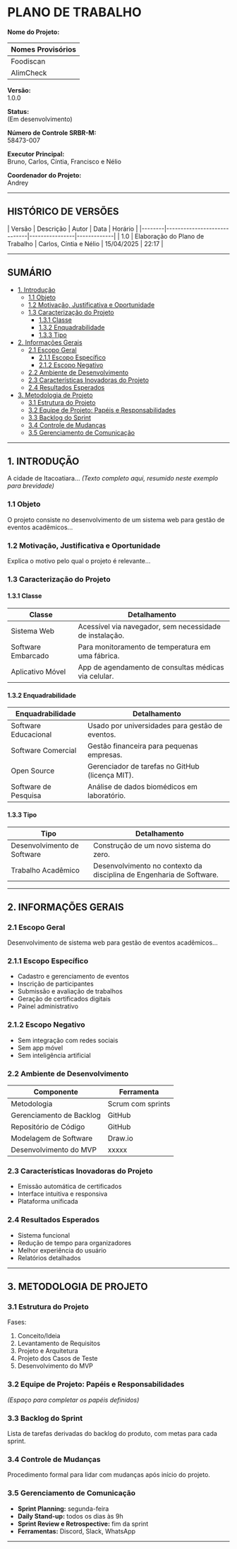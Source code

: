 # PLANO DE TRABALHO

**Nome do Projeto:**  

| Nomes Provisórios |
|----------------|
| Foodiscan |
| AlimCheck |

**Versão:**  
1.0.0

**Status:**  
(Em desenvolvimento)

**Número de Controle SRBR-M:**  
58473-007

**Executor Principal:**  
Bruno, Carlos, Cíntia, Francisco e Nélio

**Coordenador do Projeto:**  
Andrey

---

## HISTÓRICO DE VERSÕES

| Versão | Descrição                   | Autor          | Data        | Horário |
|--------|-----------------------------|----------------|-------------|
| 1.0    | Elaboração do Plano de Trabalho | Carlos, Cíntia e Nélio | 15/04/2025  | 22:17 |

---

## SUMÁRIO

- [1. Introdução](#1-introdução)
  - [1.1 Objeto](#11-objeto)
  - [1.2 Motivação, Justificativa e Oportunidade](#12-motivação-justificativa-e-oportunidade)
  - [1.3 Caracterização do Projeto](#13-caracterização-do-projeto)
    - [1.3.1 Classe](#131-classe)
    - [1.3.2 Enquadrabilidade](#132-enquadrabilidade)
    - [1.3.3 Tipo](#133-tipo)
- [2. Informações Gerais](#2-informações-gerais)
  - [2.1 Escopo Geral](#21-escopo-geral)
    - [2.1.1 Escopo Específico](#211-escopo-específico)
    - [2.1.2 Escopo Negativo](#212-escopo-negativo)
  - [2.2 Ambiente de Desenvolvimento](#22-ambiente-de-desenvolvimento)
  - [2.3 Características Inovadoras do Projeto](#23-características-inovadoras-do-projeto)
  - [2.4 Resultados Esperados](#24-resultados-esperados)
- [3. Metodologia de Projeto](#3-metodologia-de-projeto)
  - [3.1 Estrutura do Projeto](#31-estrutura-do-projeto)
  - [3.2 Equipe de Projeto: Papéis e Responsabilidades](#32-equipe-de-projeto-papéis-e-responsabilidades)
  - [3.3 Backlog do Sprint](#33-backlog-do-sprint)
  - [3.4 Controle de Mudanças](#34-controle-de-mudanças)
  - [3.5 Gerenciamento de Comunicação](#35-gerenciamento-de-comunicação)

---

## 1. INTRODUÇÃO

A cidade de Itacoatiara... *(Texto completo aqui, resumido neste exemplo para brevidade)*

### 1.1 Objeto

O projeto consiste no desenvolvimento de um sistema web para gestão de eventos acadêmicos...

### 1.2 Motivação, Justificativa e Oportunidade

Explica o motivo pelo qual o projeto é relevante...

### 1.3 Caracterização do Projeto

#### 1.3.1 Classe

| Classe             | Detalhamento                                                   |
|--------------------|----------------------------------------------------------------|
| Sistema Web        | Acessível via navegador, sem necessidade de instalação.        |
| Software Embarcado | Para monitoramento de temperatura em uma fábrica.             |
| Aplicativo Móvel   | App de agendamento de consultas médicas via celular.          |

#### 1.3.2 Enquadrabilidade

| Enquadrabilidade   | Detalhamento                                                              |
|--------------------|---------------------------------------------------------------------------|
| Software Educacional | Usado por universidades para gestão de eventos.                          |
| Software Comercial  | Gestão financeira para pequenas empresas.                               |
| Open Source         | Gerenciador de tarefas no GitHub (licença MIT).                          |
| Software de Pesquisa| Análise de dados biomédicos em laboratório.                              |

#### 1.3.3 Tipo

| Tipo                   | Detalhamento                                                        |
|------------------------|---------------------------------------------------------------------|
| Desenvolvimento de Software | Construção de um novo sistema do zero.                         |
| Trabalho Acadêmico          | Desenvolvimento no contexto da disciplina de Engenharia de Software. |

---

## 2. INFORMAÇÕES GERAIS

### 2.1 Escopo Geral

Desenvolvimento de sistema web para gestão de eventos acadêmicos...

### 2.1.1 Escopo Específico

- Cadastro e gerenciamento de eventos  
- Inscrição de participantes  
- Submissão e avaliação de trabalhos  
- Geração de certificados digitais  
- Painel administrativo  

### 2.1.2 Escopo Negativo

- Sem integração com redes sociais  
- Sem app móvel  
- Sem inteligência artificial  

### 2.2 Ambiente de Desenvolvimento

| Componente              | Ferramenta             |
|-------------------------|------------------------|
| Metodologia             | Scrum com sprints      |
| Gerenciamento de Backlog| GitHub                 |
| Repositório de Código   | GitHub                 |
| Modelagem de Software   | Draw.io                |
| Desenvolvimento do MVP  | xxxxx                  |

### 2.3 Características Inovadoras do Projeto

- Emissão automática de certificados  
- Interface intuitiva e responsiva  
- Plataforma unificada  

### 2.4 Resultados Esperados

- Sistema funcional  
- Redução de tempo para organizadores  
- Melhor experiência do usuário  
- Relatórios detalhados  

---

## 3. METODOLOGIA DE PROJETO

### 3.1 Estrutura do Projeto

Fases:
1. Conceito/Ideia  
2. Levantamento de Requisitos  
3. Projeto e Arquitetura  
4. Projeto dos Casos de Teste  
5. Desenvolvimento do MVP  

### 3.2 Equipe de Projeto: Papéis e Responsabilidades

*(Espaço para completar os papéis definidos)*

### 3.3 Backlog do Sprint

Lista de tarefas derivadas do backlog do produto, com metas para cada sprint.

### 3.4 Controle de Mudanças

Procedimento formal para lidar com mudanças após início do projeto.

### 3.5 Gerenciamento de Comunicação

- **Sprint Planning:** segunda-feira  
- **Daily Stand-up:** todos os dias às 9h  
- **Sprint Review e Retrospective:** fim da sprint  
- **Ferramentas:** Discord, Slack, WhatsApp  

---

<!-- Comentários invisíveis em Markdown -->
<!-- Adicionar anexos/imagens na pasta correta do repositório no GitHub -->
